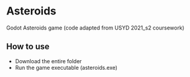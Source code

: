 # Asteroids
Godot Asteroids game (code adapted from USYD 2021_s2 coursework)
## How to use
- Download the entire folder 
- Run the game executable (asteroids.exe)
